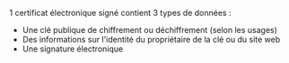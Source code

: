1 certificat électronique signé contient 3 types de données :
- Une clé publique de chiffrement ou déchiffrement  (selon les usages)
- Des informations sur l'identité du propriétaire de la clé ou du site web
- Une signature électronique
